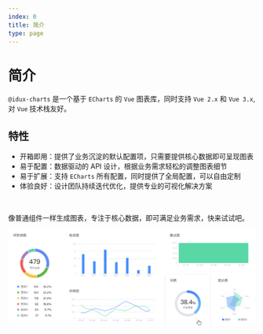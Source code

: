 ```yaml
---
index: 0
title: 简介
type: page
---
```


# 简介

`@idux-charts` 是一个基于 `ECharts` 的 `Vue` 图表库，同时支持 `Vue 2.x` 和 `Vue 3.x`, 对 `Vue` 技术栈友好。

## 特性

- 开箱即用：提供了业务沉淀的默认配置项，只需要提供核心数据即可呈现图表
- 易于配置：数据驱动的 API 设计，根据业务需求轻松的调整图表细节
- 易于扩展：支持 `ECharts` 所有配置，同时提供了全局配置，可以自由定制
- 体验良好：设计团队持续迭代优化，提供专业的可视化解决方案

<br/>

像普通组件一样生成图表，专注于核心数据，即可满足业务需求，快来试试吧。

![all charts](/images/charts.png)
